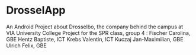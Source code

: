# DrosselApp
An Android Project about Drosselbo, the company behind the campus at VIA University College 
Project for the SPR class, group 4 :
  Fischer Carolina, GBE
  Hentz Baptiste, ICT
  Krebs Valentin, ICT
  Kuczaj Jan-Maximilian, GBE
  Ulrich Felix, GBE

